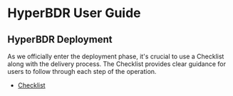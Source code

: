 # HyperBDR User Guide

## HyperBDR Deployment

As we officially enter the deployment phase, it's crucial to use a Checklist along with the delivery process. The Checklist provides clear guidance for users to follow through each step of the operation.

* [Checklist](/checklist/dr-checklist.html)
